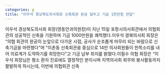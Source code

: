 ```yaml
---
categories: g
title: "이우석 경상북도의사회장 신축회관 완공 앞두고 기금 1천만원 전달"
---
```

이우석 경상북도의사회 회장(영동안과의원장)이 지난 15일 포항시의사회관에서 의협회관의 성공적인 신축을 기원하며 기금 1000만원을 쾌척했다.이우석 경북의사회 회장은 “의협 회관의 완공이 눈앞으로 다가온 시점, 공사가 순조롭게 마무리 되는 바람으로 신축기금을 마련했다"며 "이촌동 신축회관을 중심으로 14만 의사회원들이 한목소리를 내어 의료계가 도약하기를 희망한다”고 기금 납부 취지를 밝혔다.이필수 의협 회장은 “이우석 회장님은 평소 환자 진료에도 열정적인 분이시며 지역의사회 회무와 봉사활동까지 활발하게 하시는데, 이번에 의협회관 신축